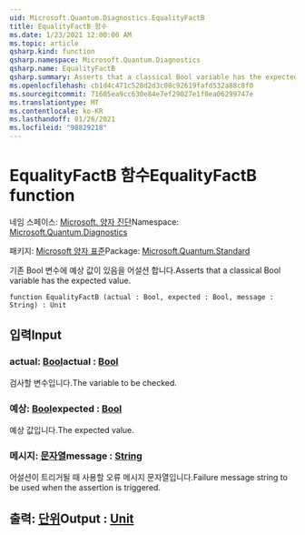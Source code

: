 ```yaml
---
uid: Microsoft.Quantum.Diagnostics.EqualityFactB
title: EqualityFactB 함수
ms.date: 1/23/2021 12:00:00 AM
ms.topic: article
qsharp.kind: function
qsharp.namespace: Microsoft.Quantum.Diagnostics
qsharp.name: EqualityFactB
qsharp.summary: Asserts that a classical Bool variable has the expected value.
ms.openlocfilehash: cb1d4c471c528d2d3c08c92619fafd532a88c8f0
ms.sourcegitcommit: 71605ea9cc630e84e7ef29027e1f0ea06299747e
ms.translationtype: MT
ms.contentlocale: ko-KR
ms.lasthandoff: 01/26/2021
ms.locfileid: "98829218"
---
```

# <a name="equalityfactb-function"></a><span data-ttu-id="852d4-102">EqualityFactB 함수</span><span class="sxs-lookup"><span data-stu-id="852d4-102">EqualityFactB function</span></span>

<span data-ttu-id="852d4-103">네임 스페이스: [Microsoft. 양자 진단](xref:Microsoft.Quantum.Diagnostics)</span><span class="sxs-lookup"><span data-stu-id="852d4-103">Namespace: [Microsoft.Quantum.Diagnostics](xref:Microsoft.Quantum.Diagnostics)</span></span>

<span data-ttu-id="852d4-104">패키지: [Microsoft 양자 표준](https://nuget.org/packages/Microsoft.Quantum.Standard)</span><span class="sxs-lookup"><span data-stu-id="852d4-104">Package: [Microsoft.Quantum.Standard](https://nuget.org/packages/Microsoft.Quantum.Standard)</span></span>


<span data-ttu-id="852d4-105">기존 Bool 변수에 예상 값이 있음을 어설션 합니다.</span><span class="sxs-lookup"><span data-stu-id="852d4-105">Asserts that a classical Bool variable has the expected value.</span></span>

```qsharp
function EqualityFactB (actual : Bool, expected : Bool, message : String) : Unit
```


## <a name="input"></a><span data-ttu-id="852d4-106">입력</span><span class="sxs-lookup"><span data-stu-id="852d4-106">Input</span></span>

### <a name="actual--bool"></a><span data-ttu-id="852d4-107">actual: [Bool](xref:microsoft.quantum.lang-ref.bool)</span><span class="sxs-lookup"><span data-stu-id="852d4-107">actual : [Bool](xref:microsoft.quantum.lang-ref.bool)</span></span>

<span data-ttu-id="852d4-108">검사할 변수입니다.</span><span class="sxs-lookup"><span data-stu-id="852d4-108">The variable to be checked.</span></span>


### <a name="expected--bool"></a><span data-ttu-id="852d4-109">예상: [Bool](xref:microsoft.quantum.lang-ref.bool)</span><span class="sxs-lookup"><span data-stu-id="852d4-109">expected : [Bool](xref:microsoft.quantum.lang-ref.bool)</span></span>

<span data-ttu-id="852d4-110">예상 값입니다.</span><span class="sxs-lookup"><span data-stu-id="852d4-110">The expected value.</span></span>


### <a name="message--string"></a><span data-ttu-id="852d4-111">메시지: [문자열](xref:microsoft.quantum.lang-ref.string)</span><span class="sxs-lookup"><span data-stu-id="852d4-111">message : [String](xref:microsoft.quantum.lang-ref.string)</span></span>

<span data-ttu-id="852d4-112">어설션이 트리거될 때 사용할 오류 메시지 문자열입니다.</span><span class="sxs-lookup"><span data-stu-id="852d4-112">Failure message string to be used when the assertion is triggered.</span></span>



## <a name="output--unit"></a><span data-ttu-id="852d4-113">출력: [단위](xref:microsoft.quantum.lang-ref.unit)</span><span class="sxs-lookup"><span data-stu-id="852d4-113">Output : [Unit](xref:microsoft.quantum.lang-ref.unit)</span></span>

